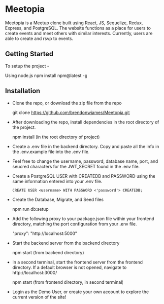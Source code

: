 # Meetopia

Meetopia is a Meetup clone built using React, JS, Sequelize, Redux, Express, and PostgreSQL. The website functions as a place for users to create events and meet others with similar interests. Currently, users are able to create and rsvp to events.

## Getting Started

To setup the project - 

Using node.js
  npm install npm@latest -g
  
## Installation
- Clone the repo, or download the zip file from the repo

     git clone https://github.com/brendonwjames/Meetopia.git
     
- After downloading the repo, install dependencies in the root directory of the project.

    npm install (in the root directory of project)
    
- Create a .env file in the backend directory. Copy and paste all the info in the .env.example file into the .env file.

- Feel free to change the username, password, database name, port, and seucred characters for the JWT_SECRET found in the .env file.

- Create a PostgreSQL USER with CREATEDB and PASSWORD using the same information entered into your .env file.

      CREATE USER <username> WITH PASSWORD <'password'> CREATEDB;

- Create the Database, Migrate, and Seed files

    npm run db:setup
    
- Add the following proxy to your package.json file within your frontend directory, matching the port configuration from your .env file.

    "proxy": "http://localhost:5000"
    
- Start the backend server from the backend directory

    npm start (from backend directory)
    
- In a second terminal, start the frontend server from the frontend directory. If a default browser is not opened, navigate to http://localhost:3000/

    npm start (from frontend directory, in second terminal)
    
- Login as the Demo User, or create your own account to explore the current version of the site!
